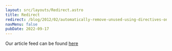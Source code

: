 ```yaml
---
layout: src/layouts/Redirect.astro
title: Redirect
redirect: /blog/2012/02/automatically-remove-unused-using-directives-on-save-in-visual-studio/
navMenu: false
pubDate: 2022-09-17
---
```

<div>
Our article feed can be found <a href="/blog/2012/02/automatically-remove-unused-using-directives-on-save-in-visual-studio/">here</a>
</div>
